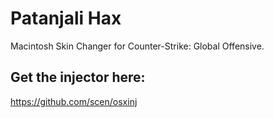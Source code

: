 # Patanjali Hax
Macintosh Skin Changer for Counter-Strike: Global Offensive.

## Get the injector here:
https://github.com/scen/osxinj

